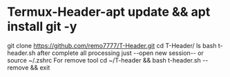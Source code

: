 # Termux-Header-apt update && apt install git -y
git clone https://github.com/remo7777/T-Header.git
cd T-Header/
ls
bash t-header.sh
after complete all processing just --open new session-- or source ~/.zshrc
For remove tool cd ~/T-header && bash t-header.sh --remove && exit
